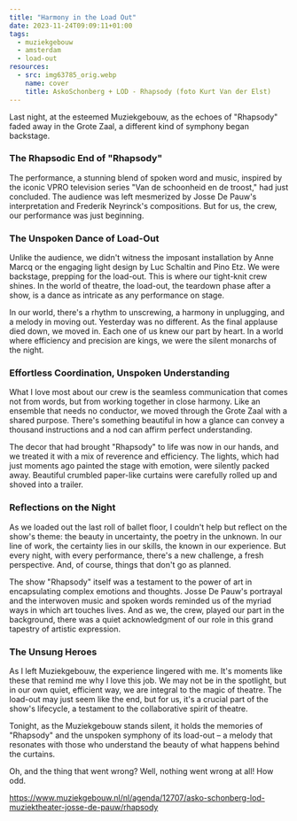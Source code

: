 ```yaml
---
title: "Harmony in the Load Out"
date: 2023-11-24T09:09:11+01:00
tags:
  - muziekgebouw
  - amsterdam
  - load-out
resources:
  - src: img63785_orig.webp
    name: cover
    title: AskoSchonberg + LOD - Rhapsody (foto Kurt Van der Elst)
---
```

Last night, at the esteemed Muziekgebouw, as the echoes of "Rhapsody" faded away in the Grote Zaal, a different kind of symphony began backstage.
<!--more-->
### The Rhapsodic End of "Rhapsody"

The performance, a stunning blend of spoken word and music, inspired by the iconic VPRO television series "Van de schoonheid en de troost," had just concluded. The audience was left mesmerized by Josse De Pauw's interpretation and Frederik Neyrinck's compositions. But for us, the crew, our performance was just beginning.

### The Unspoken Dance of Load-Out

Unlike the audience, we didn't witness the imposant installation by Anne Marcq or the engaging light design by Luc Schaltin and Pino Etz. We were backstage, prepping for the load-out. This is where our tight-knit crew shines. In the world of theatre, the load-out, the teardown phase after a show, is a dance as intricate as any performance on stage.

In our world, there's a rhythm to unscrewing, a harmony in unplugging, and a melody in moving out. Yesterday was no different. As the final applause died down, we moved in. Each one of us knew our part by heart. In a world where efficiency and precision are kings, we were the silent monarchs of the night.

### Effortless Coordination, Unspoken Understanding

What I love most about our crew is the seamless communication that comes not from words, but from working together in close harmony. Like an ensemble that needs no conductor, we moved through the Grote Zaal with a shared purpose. There's something beautiful in how a glance can convey a thousand instructions and a nod can affirm perfect understanding.

The decor that had brought "Rhapsody" to life was now in our hands, and we treated it with a mix of reverence and efficiency. The lights, which had just moments ago painted the stage with emotion, were silently packed away. Beautiful crumbled paper-like curtains were carefully rolled up and shoved into a trailer.

### Reflections on the Night

As we loaded out the last roll of ballet floor, I couldn't help but reflect on the show's theme: the beauty in uncertainty, the poetry in the unknown. In our line of work, the certainty lies in our skills, the known in our experience. But every night, with every performance, there's a new challenge, a fresh perspective. And, of course, things that don't go as planned.

The show "Rhapsody" itself was a testament to the power of art in encapsulating complex emotions and thoughts. Josse De Pauw's portrayal and the interwoven music and spoken words reminded us of the myriad ways in which art touches lives. And as we, the crew, played our part in the background, there was a quiet acknowledgment of our role in this grand tapestry of artistic expression.

### The Unsung Heroes

As I left Muziekgebouw, the experience lingered with me. It's moments like these that remind me why I love this job. We may not be in the spotlight, but in our own quiet, efficient way, we are integral to the magic of theatre. The load-out may just seem like the end, but for us, it's a crucial part of the show's lifecycle, a testament to the collaborative spirit of theatre.

Tonight, as the Muziekgebouw stands silent, it holds the memories of "Rhapsody" and the unspoken symphony of its load-out – a melody that resonates with those who understand the beauty of what happens behind the curtains.

Oh, and the thing that went wrong? Well, nothing went wrong at all! How odd.

<https://www.muziekgebouw.nl/nl/agenda/12707/asko-schonberg-lod-muziektheater-josse-de-pauw/rhapsody>